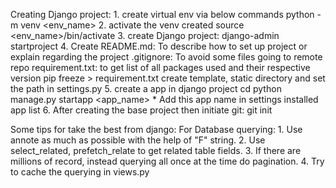 Creating Django project:
    1. create virtual env via below commands
        python -m venv <env_name>
    2. activate the venv created
        source <env_name>/bin/activate
    3. create Django project:
        django-admin startproject <project name>
    4. Create 
        README.md: To describe how to set up project or explain regarding the project
        .gitignore: To avoid some files going to remote repo
        requirement.txt: to get list of all packages used and their respective version
                         pip freeze > requirement.txt
        create template, static directory and set the path in settings.py
    5. create a app in django project
        cd <project name>
        python manage.py startapp <app_name>
        * Add this app name in settings installed app list
    6. After creating the base project then initiate git:
        git init

Some tips for take the best from django:
For Database querying:
    1. Use annote as much as possible with the help of "F" string.
    2. Use select_related, prefetch_relate to get related table fields.
    3. If there are millions of record, instead querying all once at the time do pagination.
    4. Try to cache the querying in views.py